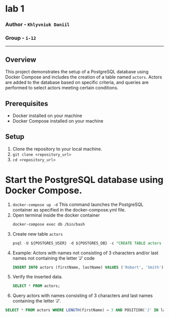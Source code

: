 # lab 1
### Author - `Khlyvniuk Daniil`
### Group - `i-12`

___

## Overview

This project demonstrates the setup of a PostgreSQL database using Docker Compose and includes the creation of a table
named `actors`. Actors are added to the database based on specific criteria, and queries are performed to select actors
meeting certain conditions.

## Prerequisites 
- Docker installed on your machine 
- Docker Compose installed on your machine

## Setup 
1. Clone the repository to your local machine. 
2. ```git clone <repository_url>```
3. ```cd <repository_url>```

# Start the PostgreSQL database using Docker Compose.
1. ```docker-compose up -d``` This command launches the PostgreSQL container as specified in the docker-compose.yml file.
2. Open terminal inside the docker container
    ```Bash
    docker-compose exec db /bin/bash
    ```
3. Create new table `actors`
    ``` SQL
    psql -U ${POSTGRES_USER} -d ${POSTGRES_DB} -c "CREATE TABLE actors ( id SERIAL PRIMARY KEY, firstName VARCHAR(255) NOT NULL, lastName VARCHAR(255) NOT NULL );"
    ```
4. Example: Actors with names not consisting of 3 characters and/or last names not containing the letter 'J'
code
    ```SQL
    INSERT INTO actors (firstName, lastName) VALUES ('Robert', 'Smith'), ('Jennifer', 'Lopez'), ('Michael', 'Brown'), ('Emily', 'Davis');
    ```
5. Verify the inserted data.
    ```SQL
    SELECT * FROM actors;
    ```
6. Query actors with names consisting of 3 characters and last names containing the letter 'J'.
```SQL
SELECT * FROM actors WHERE LENGTH(firstName) = 3 AND POSITION('J' IN lastName) > 0;
```
